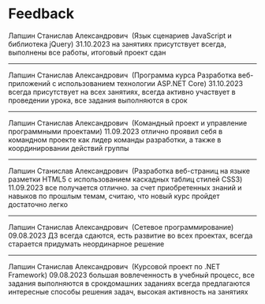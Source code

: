 # Feedback

Лапшин Станислав Александрович 
(Язык сценариев JavaScript и библиотека jQuery)
31.10.2023
на занятиях присутствует всегда, выполнены все работы, итоговый проект сдан

---

Лапшин Станислав Александрович 
(Программа курса Разработка веб-приложений с использованием технологии ASP.NET Core)
31.10.2023
всегда присутствует на всех занятиях, всегда активно участвует в проведении урока, все задания выполняются в срок

---

Лапшин Станислав Александрович 
(Командный проект и управление программными проектами)
11.09.2023
отлично проявил себя в командном проекте как лидер команды разработки, а также в координировании действий группы

---

Лапшин Станислав Александрович 
(Разработка веб-страниц на языке разметки HTML5 с использованием каскадных таблиц стилей CSS3)
11.09.2023
все получается отлично. за счет приобретенных знаний и навыков по прошлым темам, считаю, что новый курс пройдет достаточно легко

---

Лапшин Станислав Александрович 
(Сетевое программирование)
09.08.2023
ДЗ всегда сдаются, есть развитие во всех проектах, всегда старается придумать неординарное решение

---

Лапшин Станислав Александрович 
(Курсовой проект по .NET Framework)
09.08.2023
большая вовлеченность в учебный процесс, все задания выполняются в срокдомашних заданиях всегда предлагаются интересные способы решения задач, высокая активность на занятиях
